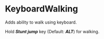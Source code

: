 # KeyboardWalking
Adds ability to walk using keyboard.

Hold ***Stunt jump*** key (Default: ***ALT***) for walking.
